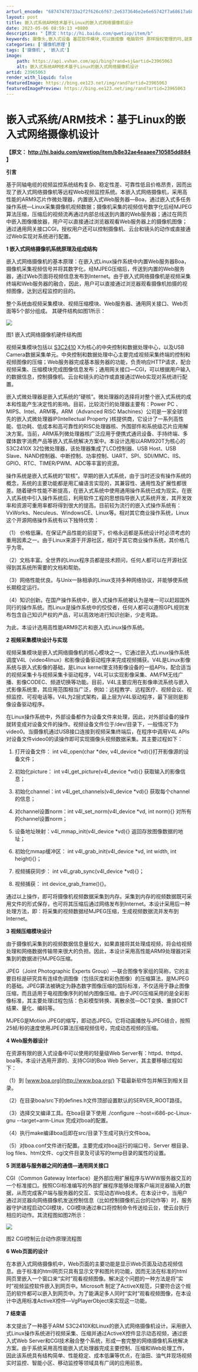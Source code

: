 ```yaml
---
arturl_encode: "68747470733a2f2f626c6f67:2e6373646e2e6e65742f7a68617a68697169616e6732303130:2f61727469636c652f64657461696c732f3233393635303633"
layout: post
title: 嵌入式系统ARM技术基于Linux的嵌入式网络摄像机设计
date: 2023-05-06 08:59:13 +0800
description: "【原文：http://hi.baidu.com/qwetiop/item/b"
keywords: 摄像头,嵌入式设备 基层软件模块,可以做成像 电脑软件 那样授权管理的吗,就类似于
categories: ['摄像机原理']
tags: ['摄像机', '嵌入式']
image:
    path: https://api.vvhan.com/api/bing?rand=sj&artid=23965063
    alt: 嵌入式系统ARM技术基于Linux的嵌入式网络摄像机设计
artid: 23965063
render_with_liquid: false
featuredImage: https://bing.ee123.net/img/rand?artid=23965063
featuredImagePreview: https://bing.ee123.net/img/rand?artid=23965063
---
```


# 嵌入式系统/ARM技术：基于Linux的嵌入式网络摄像机设计

**【原文：
<http://hi.baidu.com/qwetiop/item/b8e32ae4eaaee710585dd884>
】**

**引言**

基于同轴电缆的视频监控系统结构复杂、稳定性差、可靠性低且价格昂贵，因而出现了嵌入式网络摄像机等远程Web视频监控系统。本嵌入式网络摄像机，采用高性能的ARM9芯片作微处理器，内置嵌入式Web服务器—Boa，通过嵌入式多任务操作系统—Linux采集摄像机视频数据；摄像机采集的视频信号数字化后经MJPEG算法压缩，压缩后的视频流再通过内部总线送到内置的Web服务器；通过在网页中嵌入图像播放器，用户可以直接通过浏览器观看Web服务器上的摄像机图像；通过通用网关接口CGI，授权用户还可以控制摄像机、云台和镜头的动作或直接通过Web实现对系统进行配置。

**1 嵌入式网络摄像机系统原理及组成结构**

嵌入式网络摄像机的基本原理：在嵌入式Linux操作系统中内置Web服务器Boa，摄像机采集视频信号并将其数字化，经MJPEG压缩后，传送到内置的Web服务器，通过Web页面将视频信息发布到Internet。由于嵌入式网络摄像机是视频采集终端和Web服务器的融合，因此，用户可以直接通过浏览器观看摄像机拍摄的视频图像，达到远程监控的目的。

整个系统由视频采集模块、视频压缩模块、Web服务器、通用网关接口、Web页面等5个部分组成。 其硬件结构如图1所示：

![](http://www.weeqoo.com/UploadFile/2008/8/18/200808181538284994.gif)

图1 嵌入式网络摄像机硬件结构图

视频采集模块包括以
[S3C2410](http://www.eaw.com.cn/news/listbylabel/label/S3C2410)
X为核心的中央控制和数据处理中心，以及USB Camera数据采集单元。中央控制和数据处理中心主要完成视频采集终端的控制和视频图像的压缩；Web服务器完成基本服务器的功能，负责响应HTTP请求，配合视频采集、压缩模块完成图像信息发布；通用网关接口—CGI，可以根据用户输入的数据信息，控制摄像机、云台和镜头的动作或直接通过Web实现对系统进行配置。

嵌入式微处理器是嵌入式系统的“硬核”。微处理器的选择将对整个嵌入式系统的成本和性能产生决定性的影响。目前，比较流行的处理器主要有：Power PC 、MIPS、Intel、ARM等。ARM（Advanced RISC Machines）公司是一家全球领先的嵌入式微处理器IP(Intellectual Property )核提供商，它设计了一系列高性能、低功耗、低成本和高可靠性的RISC处理器核、外围部件和系统级芯片应用解决方案。当前，ARM系列微处理器核广泛应用于便携式通讯设备、手持终端、多媒体数字消费产品等嵌入式系统解决方案中。本设计选用以ARM920T为核心的S3C2410X 32位微处理器，该处理器集成了LCD控制器、USB Host、USB Slave、NAND控制器、中断控制、功率控制、UART、SPI、SDI/MMC、IIS、GPIO、RTC、TIMER/PWM、ADC等丰富的资源。

操作系统是嵌入式系统的“软核”。早期的嵌入式系统，由于当时还没有操作系统的概念，系统的主要功能都是用汇编语言实现的，其兼容性、通用性及扩展性都很差。随着硬件性能不断提高，在嵌入式系统中使用通用操作系统已成为现实。在嵌入式系统中引入操作系统后，利用软件工程的思想指导嵌入式系统开发，其开发效率和资源可重用率都将得到很大的提高。目前较为流行的嵌入式操作系统有：VxWorks、Neculeus、WindowsCE、Linux等。相对其它商业操作系统，Linux这个开源网络操作系统有以下独特优势：

（1） 价格低廉。在保证产品性能的前提下，价格永远都是系统设计时必须考虑的重用因素之一。由于Linux来源于开源社区，相对于其它商业操作系统，其价格几乎为零。

（2）文档丰富。全世界的Linux程序员都是技术顾问，任何人都可以在开源社区得到其系统所需要的文档和帮助。

（3）网络性能优良。与Unix一脉相承的Linux支持多种网络协议，并能够使系统长期稳定运行。

（4）知识创新。在国产操作系统中，嵌入式操作系统被认为是唯一可以赶超国外同行的操作系统。而Linux是操作系统中的佼佼者，任何人都可以遵照GPL规则发布包含自己知识产权的产品，可以高效地进行知识创新，少走弯路。

为此，本设计选用高性能ARM9芯片和嵌入式Linux操作系统。

**2 视频采集模块设计与实现**

视频采集模块是嵌入式网络摄像机的核心模块之一。它通过嵌入式Linux操作系统调度V4L（video4linux）和影像设备驱动程序来完成视频捕获。V4L是Linux影像系统与嵌入式影像的基础，是Linux kernel里支持影像设备的一组APIs，配合适当的视频采集卡与视频采集卡驱动程序，V4L可以实现影像采集、AM/FM无线广播、影像CODEC、频道切换等功能。目前，V4L主要应用在影像串流系统与嵌入式影像系统里，其应用范围相当广泛，例如：远程教学、远程医疗、视频会议、视频监控、可视电话等。V4L为2层式架构，最上层为V4L驱动程序，最下层则是影像设备驱动程序。

在Linux操作系统中，外部设备都作为设备文件来处理，因此，对外部设备的操作就转变成对设备文件的操作。视频设备文件位于/dev/目录下，一般情况下为video0。当摄像机通过USB接口连接到视频采集终端后，在程序中调用V4L APIs对设备文件video0的读操作即可实现摄像头视频数据采集。其主要过程如下：

1) 打开设备文件： int v4l\_open(char \*dev, v4l\_device \*vd){}打开影像源的设备文件；

2) 初始化picture： int v4l\_get\_picture(v4l\_device \*vd){} 获取输入的影像信息；

3) 初始化channel：int v4l\_get\_channels(v4l\_device \*vd){} 获取每个channel的信息；

4) 对channel设置norm：int v4l\_set\_norm(v4l\_device \*vd, int norm){} 对所有的channel设置norm；

5) 设备地址映射：v4l\_mmap\_init(v4l\_device \*vd){} 返回存放图像数据的地址；

6) 初始化mmap缓冲区： int v4l\_grab\_init(v4l\_device \*vd, int width, int height){}；

7) 视频捕获同步： int v4l\_grab\_sync(v4l\_device \*vd){}；

8) 视频捕获： int device\_grab\_frame(){}。

通过以上操作，即可将摄像机视频数据采集到内存。采集到内存的视频数据既可采用文件的形式保存，也可将其压缩后通过网络发布到Internet。本设计采用后一种处理方法，即：将采集的视频数据经MJPEG压缩，生成视频数据流并发布到Internet。

**3 视频压缩模块设计**

由于摄像机采集到的视频数据信息量较大，如果直接将其处理成视频，将会给视频处理和网络数据传输带来很大的负担。因此，本设计采用高性能ARM9处理器对采集到的数据进行MJPEG压缩。

JPEG（Joint Photographic Experts Group）—联合图像专家组的简称，它的主要目标是研究具有连续色调图像（包括灰度和彩色图像）的压缩算法，是MJPEG的基础。JPEG算法被确定为静态数字图像压缩的国际标准，不仅适用于静止图像压缩，而且适用于电视图像序列的帧内图像压缩。由于JPEG压缩采用的是全彩影像标准，其主要处理过程包括：色彩模型转换、离散余弦—DCT变换、重排DCT结果、量化、编码等。

MJPEG是Motion JPEG的缩写，即动态JPEG。它将动画播放与JPEG结合，按照25帧/秒的速度使用JPEG算法压缩视频信号，完成动态视频的压缩。

**4 Web服务器设计**

在资源有限的嵌入式设备中可以使用的轻量级Web Server有：httpd、thttpd、boa等。本设计选用开源的、支持CGI的Boa Web Server，其主要移植过程如下：

（1）到
[www.boa.org](http://www.boa.org/)
下载最新软件包并解压到相关目录。

（2）在目录boa/src下的defines.h文件顶部设置默认的SERVER\_ROOT路径。

（3）选择交叉编译工具。在boa目录下使用 ./configure --host=i686-pc-Linux-gnu --target=arm-Linux 完成对boa的配置。

（4）执行make编译boa后即在src/目录下生成可执行文件boa。

（5）对boa.conf文件进行配置。主要完成对boa运行的端口号、Server 根目录、log files、html文件、cgi文件目录及可读写的temp目录的属性的设置。

**5 浏览器与服务器之间的通信—通用网关接口**

CGI（Common Gateway Interface）是外部应用扩展程序与WWW服务器交互的一个标准接口。按照CGI标准编写的外部扩展程序能够处理客户端浏览器输入的数据，从而完成客户端与服务器的交互、实现动态Web技术。在本设计中，当用户通过浏览器向网络摄像机发送控制信息（比如控制摄像机云台的动作等）时，服务器守护进程启动CGI模块，CGI模块通过串口将控制命令传送给云台，使云台执行相应的动作。其流程图如图2所示：

![](http://www.weeqoo.com/UploadFile/2008/8/18/200808181538283522.gif)

图2 CGI控制云台动作原理流程图

**6 Web页面的设计**

在本嵌入式网络摄像机中，Web页面的主要功能是显示Web页面及动态视频信息。由于标准的html网页只具有显示文字和图片的功能，因而无法在标准的html网页里嵌入一个窗口来“实时”观看视频图像。解决这个问题的一种方法是将“实时”视频监控软件嵌入到网页中。Microsoft 制定了ActiveX规范，只要符合这个规范的软件都可以嵌入到网页中。为了能满足多人同时“实时”观看视频图像，在本设计中选用标准ActiveX控件—VgPlayerObject来实现这一功能。

**7 结束语**

本文提出了一种基于ARM S3C2410X和Linux的嵌入式网络摄像机设计。采用嵌入式Linux操作系统进行视频采集、压缩并通过ActiveX控件显示动态视频，通过嵌入式Web Server和CGI技术融合整个系统，形成一套完整的网络摄像机系统解决方案。由于系统采用高性能嵌入式处理器完成主要控制、压缩和Web处理工作，因此该系统具有结构简单、性能稳定、成本低廉等优点，在油田、油气井现场视频实时监控、智能小区、移动监控等领域具有广阔的应用前景。